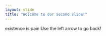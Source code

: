 ```yaml
---
layout: slide
title: "Welcome to our second slide!"
---
```

existence is pain
Use the left arrow to go back!
